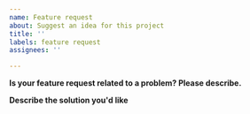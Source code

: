 ```yaml
---
name: Feature request
about: Suggest an idea for this project
title: ''
labels: feature request
assignees: ''

---
```


**Is your feature request related to a problem? Please describe.**


**Describe the solution you'd like**
